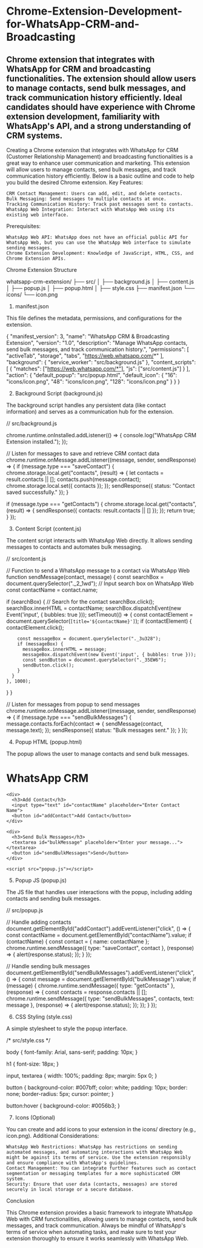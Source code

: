 # Chrome-Extension-Development-for-WhatsApp-CRM-and-Broadcasting
Chrome extension that integrates with WhatsApp for CRM and broadcasting functionalities. The extension should allow users to manage contacts, send bulk messages, and track communication history efficiently. Ideal candidates should have experience with Chrome extension development, familiarity with WhatsApp's API, and a strong understanding of CRM systems. 
---------------
Creating a Chrome extension that integrates with WhatsApp for CRM (Customer Relationship Management) and broadcasting functionalities is a great way to enhance user communication and marketing. This extension will allow users to manage contacts, send bulk messages, and track communication history efficiently. Below is a basic outline and code to help you build the desired Chrome extension.
Key Features:

    CRM Contact Management: Users can add, edit, and delete contacts.
    Bulk Messaging: Send messages to multiple contacts at once.
    Tracking Communication History: Track past messages sent to contacts.
    WhatsApp Web Integration: Interact with WhatsApp Web using its existing web interface.

Prerequisites:

    WhatsApp Web API: WhatsApp does not have an official public API for WhatsApp Web, but you can use the WhatsApp Web interface to simulate sending messages.
    Chrome Extension Development: Knowledge of JavaScript, HTML, CSS, and Chrome Extension APIs.

Chrome Extension Structure

whatsapp-crm-extension/
├── src/
│   ├── background.js
│   ├── content.js
│   ├── popup.js
│   ├── popup.html
│   ├── style.css
├── manifest.json
└── icons/
    └── icon.png

1. manifest.json

This file defines the metadata, permissions, and configurations for the extension.

{
  "manifest_version": 3,
  "name": "WhatsApp CRM & Broadcasting Extension",
  "version": "1.0",
  "description": "Manage WhatsApp contacts, send bulk messages, and track communication history.",
  "permissions": [
    "activeTab",
    "storage",
    "tabs",
    "https://web.whatsapp.com/*"
  ],
  "background": {
    "service_worker": "src/background.js"
  },
  "content_scripts": [
    {
      "matches": ["https://web.whatsapp.com/*"],
      "js": ["src/content.js"]
    }
  ],
  "action": {
    "default_popup": "src/popup.html",
    "default_icon": {
      "16": "icons/icon.png",
      "48": "icons/icon.png",
      "128": "icons/icon.png"
    }
  }
}

2. Background Script (background.js)

The background script handles any persistent data (like contact information) and serves as a communication hub for the extension.

// src/background.js

chrome.runtime.onInstalled.addListener(() => {
  console.log("WhatsApp CRM Extension installed.");
});

// Listen for messages to save and retrieve CRM contact data
chrome.runtime.onMessage.addListener((message, sender, sendResponse) => {
  if (message.type === "saveContact") {
    chrome.storage.local.get("contacts", (result) => {
      let contacts = result.contacts || [];
      contacts.push(message.contact);
      chrome.storage.local.set({ contacts });
    });
    sendResponse({ status: "Contact saved successfully." });
  }

  if (message.type === "getContacts") {
    chrome.storage.local.get("contacts", (result) => {
      sendResponse({ contacts: result.contacts || [] });
    });
    return true;
  }
});

3. Content Script (content.js)

The content script interacts with WhatsApp Web directly. It allows sending messages to contacts and automates bulk messaging.

// src/content.js

// Function to send a WhatsApp message to a contact via WhatsApp Web
function sendMessage(contact, message) {
  const searchBox = document.querySelector("._2_1wd"); // Input search box on WhatsApp Web
  const contactName = contact.name;

  if (searchBox) {
    // Search for the contact
    searchBox.click();
    searchBox.innerHTML = contactName;
    searchBox.dispatchEvent(new Event('input', { bubbles: true }));
    setTimeout(() => {
      const contactElement = document.querySelector(`[title='${contactName}']`);
      if (contactElement) {
        contactElement.click();

        const messageBox = document.querySelector("._3u328");
        if (messageBox) {
          messageBox.innerHTML = message;
          messageBox.dispatchEvent(new Event('input', { bubbles: true }));
          const sendButton = document.querySelector("._35EW6");
          sendButton.click();
        }
      }
    }, 1000);
  }
}

// Listen for messages from popup to send messages
chrome.runtime.onMessage.addListener((message, sender, sendResponse) => {
  if (message.type === "sendBulkMessages") {
    message.contacts.forEach(contact => {
      sendMessage(contact, message.text);
    });
    sendResponse({ status: "Bulk messages sent." });
  }
});

4. Popup HTML (popup.html)

The popup allows the user to manage contacts and send bulk messages.

<!-- src/popup.html -->

<!DOCTYPE html>
<html lang="en">
  <head>
    <meta charset="UTF-8">
    <meta name="viewport" content="width=device-width, initial-scale=1.0">
    <title>WhatsApp CRM</title>
    <link rel="stylesheet" href="style.css">
  </head>
  <body>
    <h1>WhatsApp CRM</h1>
    
    <div>
      <h3>Add Contact</h3>
      <input type="text" id="contactName" placeholder="Enter Contact Name">
      <button id="addContact">Add Contact</button>
    </div>

    <div>
      <h3>Send Bulk Messages</h3>
      <textarea id="bulkMessage" placeholder="Enter your message..."></textarea>
      <button id="sendBulkMessages">Send</button>
    </div>

    <script src="popup.js"></script>
  </body>
</html>

5. Popup JS (popup.js)

The JS file that handles user interactions with the popup, including adding contacts and sending bulk messages.

// src/popup.js

// Handle adding contacts
document.getElementById("addContact").addEventListener("click", () => {
  const contactName = document.getElementById("contactName").value;
  if (contactName) {
    const contact = { name: contactName };
    chrome.runtime.sendMessage({ type: "saveContact", contact }, (response) => {
      alert(response.status);
    });
  }
});

// Handle sending bulk messages
document.getElementById("sendBulkMessages").addEventListener("click", () => {
  const message = document.getElementById("bulkMessage").value;
  if (message) {
    chrome.runtime.sendMessage({ type: "getContacts" }, (response) => {
      const contacts = response.contacts || [];
      chrome.runtime.sendMessage({ type: "sendBulkMessages", contacts, text: message }, (response) => {
        alert(response.status);
      });
    });
  }
});

6. CSS Styling (style.css)

A simple stylesheet to style the popup interface.

/* src/style.css */

body {
  font-family: Arial, sans-serif;
  padding: 10px;
}

h1 {
  font-size: 18px;
}

input, textarea {
  width: 100%;
  padding: 8px;
  margin: 5px 0;
}

button {
  background-color: #007bff;
  color: white;
  padding: 10px;
  border: none;
  border-radius: 5px;
  cursor: pointer;
}

button:hover {
  background-color: #0056b3;
}

7. Icons (Optional)

You can create and add icons to your extension in the icons/ directory (e.g., icon.png).
Additional Considerations:

    WhatsApp Web Restrictions: WhatsApp has restrictions on sending automated messages, and automating interactions with WhatsApp Web might be against its terms of service. Use the extension responsibly and ensure compliance with WhatsApp's guidelines.
    Contact Management: You can integrate further features such as contact segmentation or messaging templates for a more sophisticated CRM system.
    Security: Ensure that user data (contacts, messages) are stored securely in local storage or a secure database.

Conclusion

This Chrome extension provides a basic framework to integrate WhatsApp Web with CRM functionalities, allowing users to manage contacts, send bulk messages, and track communication. Always be mindful of WhatsApp's terms of service when automating tasks, and make sure to test your extension thoroughly to ensure it works seamlessly with WhatsApp Web.
